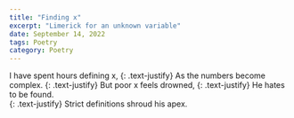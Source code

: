 ```yaml
---
title: "Finding x"
excerpt: "Limerick for an unknown variable"
date: September 14, 2022
tags: Poetry
category: Poetry
---
```


I have spent hours defining x, 
{: .text-justify}
As the numbers become complex. 
{: .text-justify}
But poor x feels drowned, 
{: .text-justify}
He hates to be found.  
{: .text-justify}
Strict definitions shroud his apex. 



